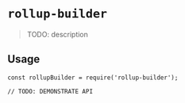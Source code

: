 # `rollup-builder`

> TODO: description

## Usage

```
const rollupBuilder = require('rollup-builder');

// TODO: DEMONSTRATE API
```
